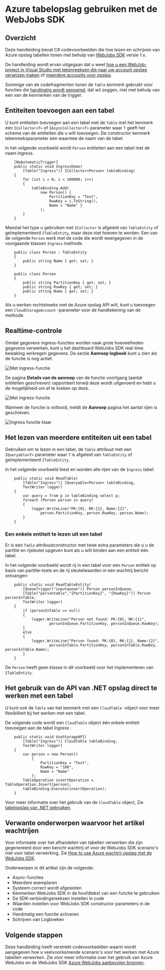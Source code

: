 <properties 
    pageTitle="Azure tabelopslag gebruiken met de WebJobs SDK" 
    description="Informatie over het Azure tabelopslag gebruiken met de WebJobs SDK. Tabellen maken en bestaande tabellen lezen entiteiten toevoegen aan tabellen." 
    services="app-service\web, storage" 
    documentationCenter=".net" 
    authors="tdykstra" 
    manager="wpickett" 
    editor="jimbe"/>

<tags 
    ms.service="app-service-web" 
    ms.workload="web" 
    ms.tgt_pltfrm="na" 
    ms.devlang="dotnet" 
    ms.topic="article" 
    ms.date="06/01/2016" 
    ms.author="tdykstra"/>

# <a name="how-to-use-azure-table-storage-with-the-webjobs-sdk"></a>Azure tabelopslag gebruiken met de WebJobs SDK

## <a name="overview"></a>Overzicht

Deze handleiding bevat C# codevoorbeelden die hoe lezen en schrijven van Azure opslag tabellen tonen met behulp van [WebJobs SDK](websites-dotnet-webjobs-sdk.md) versie 1.x.

De handleiding wordt ervan uitgegaan dat u weet [hoe u een WebJob-project in Visual Studio met tekenreeksen die naar uw account opslag verwijzen maken](websites-dotnet-webjobs-sdk-get-started.md) of [meerdere accounts voor opslag](https://github.com/Azure/azure-webjobs-sdk/blob/master/test/Microsoft.Azure.WebJobs.Host.EndToEndTests/MultipleStorageAccountsEndToEndTests.cs).
        
Sommige van de codefragmenten tonen de `Table` kenmerk gebruikt voor functies die [handmatig wordt genoemd](websites-dotnet-webjobs-sdk-storage-queues-how-to.md#manual), dat wil zeggen, niet met behulp van een van de kenmerken van de trigger. 

## <a id="ingress"></a>Entiteiten toevoegen aan een tabel

U kunt entiteiten toevoegen aan een tabel met de `Table` met het kenmerk een `ICollector<T>` of `IAsyncCollector<T>` parameter waar `T` geeft het schema van de entiteiten die u wilt toevoegen. De constructor kenmerk tekenreeksparameter een waarmee de naam van de tabel. 

In het volgende voorbeeld wordt `Person` entiteiten aan een tabel met de naam *Ingress*.

        [NoAutomaticTrigger]
        public static void IngressDemo(
            [Table("Ingress")] ICollector<Person> tableBinding)
        {
            for (int i = 0; i < 100000; i++)
            {
                tableBinding.Add(
                    new Person() { 
                        PartitionKey = "Test", 
                        RowKey = i.ToString(), 
                        Name = "Name" }
                    );
            }
        }

Meestal het type u gebruiken met `ICollector` is afgeleid van `TableEntity` of geïmplementeerd `ITableEntity`, maar deze niet hoeven te worden. Een van de volgende `Person` werk met de code die wordt weergegeven in de voorgaande klassen `Ingress` methode.

        public class Person : TableEntity
        {
            public string Name { get; set; }
        }

        public class Person
        {
            public string PartitionKey { get; set; }
            public string RowKey { get; set; }
            public string Name { get; set; }
        }

Als u werken rechtstreeks met de Azure opslag API wilt, kunt u toevoegen een `CloudStorageAccount` -parameter voor de handtekening van de methode.

## <a id="monitor"></a>Realtime-controle

Omdat gegevens ingress-functies worden vaak grote hoeveelheden gegevens verwerken, kunt u het dashboard WebJobs SDK real-time bewaking verkregen gegevens. De sectie **Aanroep logboek** kunt u zien als de functie is nog actief.

![Met ingress-functie](./media/websites-dotnet-webjobs-sdk-storage-tables-how-to/ingressrunning.png)

De pagina **Details van de aanroep** van de functie voortgang (aantal entiteiten geschreven) rapporteert terwijl deze wordt uitgevoerd en hebt u de mogelijkheid om af te breken op deze. 

![Met ingress-functie](./media/websites-dotnet-webjobs-sdk-storage-tables-how-to/ingressprogress.png)

Wanneer de functie is voltooid, meldt de **Aanroep** pagina het aantal rijen is geschreven.

![Ingress functie klaar](./media/websites-dotnet-webjobs-sdk-storage-tables-how-to/ingresssuccess.png)

## <a id="multiple"></a>Het lezen van meerdere entiteiten uit een tabel

Gebruiken om te lezen in een tabel, de `Table` attribuut met een `IQueryable<T>` parameter waar `T` is afgeleid van `TableEntity` of geïmplementeerd `ITableEntity`.

In het volgende voorbeeld leest en worden alle rijen van de `Ingress` tabel:
 
        public static void ReadTable(
            [Table("Ingress")] IQueryable<Person> tableBinding,
            TextWriter logger)
        {
            var query = from p in tableBinding select p;
            foreach (Person person in query)
            {
                logger.WriteLine("PK:{0}, RK:{1}, Name:{2}", 
                    person.PartitionKey, person.RowKey, person.Name);
            }
        }

### <a id="readone"></a>Een enkele entiteit te lezen uit een tabel

Er is een `Table` attribuutconstructor met twee extra parameters die u u de partitie en rijsleutel opgeven kunt als u wilt binden aan een entiteit één tabel.

In het volgende voorbeeld wordt rij in een tabel voor een `Person` entiteit op basis van partitie-toets en de rij sleutelwaarden in een wachtrij bericht ontvangen:  

        public static void ReadTableEntity(
            [QueueTrigger("inputqueue")] Person personInQueue,
            [Table("persontable","{PartitionKey}", "{RowKey}")] Person personInTable,
            TextWriter logger)
        {
            if (personInTable == null)
            {
                logger.WriteLine("Person not found: PK:{0}, RK:{1}",
                        personInQueue.PartitionKey, personInQueue.RowKey);
            }
            else
            {
                logger.WriteLine("Person found: PK:{0}, RK:{1}, Name:{2}",
                        personInTable.PartitionKey, personInTable.RowKey, personInTable.Name);
            }
        }


De `Person` heeft geen klasse in dit voorbeeld voor het implementeren van `ITableEntity`.

## <a id="storageapi"></a>Het gebruik van de API van .NET opslag direct te werken met een tabel

U kunt ook de `Table` van het kenmerk met een `CloudTable` -object voor meer flexibiliteit bij het werken met een tabel.

De volgende code wordt een `CloudTable` object één enkele entiteit toevoegen aan de tabel *Ingress* . 
 
        public static void UseStorageAPI(
            [Table("Ingress")] CloudTable tableBinding,
            TextWriter logger)
        {
            var person = new Person()
                {
                    PartitionKey = "Test",
                    RowKey = "100",
                    Name = "Name"
                };
            TableOperation insertOperation = TableOperation.Insert(person);
            tableBinding.Execute(insertOperation);
        }

Voor meer informatie over het gebruik van de `CloudTable` object, Zie [tabelopslag van .NET gebruiken](../storage/storage-dotnet-how-to-use-tables.md). 

## <a id="queues"></a>Verwante onderwerpen waarvoor het artikel wachtrijen

Voor informatie over het afhandelen van tabellen verwerken die zijn gegenereerd door een bericht wachtrij of voor de WebJobs SDK scenario's niet voor tabel verwerking, Zie [How to use Azure wachtrij opslag met de WebJobs SDK](websites-dotnet-webjobs-sdk-storage-queues-how-to.md). 

Onderwerpen in dit artikel zijn de volgende:

* Async-functies
* Meerdere exemplaren
* Systeem correct wordt afgesloten
* Kenmerken WebJobs SDK in de hoofdtekst van een functie te gebruiken
* De SDK-verbindingsreeksen instellen in code
* Waarden instellen voor WebJobs SDK constructor parameters in de code
* Handmatig een functie activeren
* Schrijven van Logboeken

## <a id="nextsteps"></a>Volgende stappen

Deze handleiding heeft verstrekt codevoorbeelden waarin wordt aangegeven hoe u veelvoorkomende scenario's voor het werken met Azure tabellen verwerken. Zie voor meer informatie over het gebruik van Azure WebJobs en de WebJobs SDK [Azure WebJobs aanbevolen bronnen](http://go.microsoft.com/fwlink/?linkid=390226).
 
